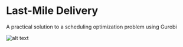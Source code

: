 # Last-Mile Delivery 
A practical solution to a scheduling optimization problem using Gurobi

![alt text](https://corporate.nvisionglobal.com/wp-content/uploads/2019/08/middle-mile.jpg)

